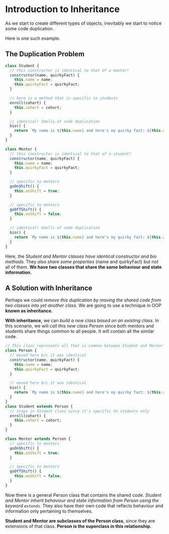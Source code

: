 # Introduction to Inheritance
As we start to create different types of objects, inevitably we start to notice some code duplication.

Here is one such example.

## The Duplication Problem
```javascript
class Student {
  // this constructor is identical to that of a mentor!
  constructor(name, quirkyFact) {
    this.name = name;
    this.quirkyFact = quirkyFact;
  }

  // here is a method that is specific to students
  enroll(cohort) {
    this.cohort = cohort;
  }

  // identical! Smells of code duplication
  bio() {
    return `My name is ${this.name} and here's my quirky fact: ${this.quirkyFact}`;
  }
}

class Mentor {
  // this constructor is identical to that of a student!
  constructor(name, quirkyFact) {
    this.name = name;
    this.quirkyFact = quirkyFact;
  }

  // specific to mentors
  goOnShift() {
    this.onShift = true;
  }

  // specific to mentors
  goOffShift() {
    this.onShift = false;
  }

  // identical! Smells of code duplication
  bio() {
    return `My name is ${this.name} and here's my quirky fact: ${this.quirkyFact}`;
  }
}
```
Here, the *Student and Mentor classes have identical constructor and bio methods.* They *also share some properties* (name and quirkyFact) but not all of them. **We have two classes that share the same behaviour and state information.**

## A Solution with Inheritance
Perhaps we could *remove this duplication by moving the shared code from two classes into yet another class.* We are going to use a technique in OOP **known as inheritance.**

**With inheritance,** we can *build a new class based on an existing class.* In this scenario, we will *call this new class Person* since both mentors and students share things common to all people. It will contain all the similar code.
```javascript
// This class represents all that is common between Student and Mentor
class Person {
  // moved here b/c it was identical
  constructor(name, quirkyFact) {
    this.name = name;
    this.quirkyFact = quirkyFact;
  }

  // moved here b/c it was identical
  bio() {
    return `My name is ${this.name} and here's my quirky fact: ${this.quirkyFact}`;
  }
}
class Student extends Person {
  // stays in Student class since it's specific to students only
  enroll(cohort) {
    this.cohort = cohort;
  }
}

class Mentor extends Person {
  // specific to mentors
  goOnShift() {
    this.onShift = true;
  }

  // specific to mentors
  goOffShift() {
    this.onShift = false;
  }
}
```
Now there is a general Person class that contains the shared code. *Student and Mentor inherit behaviour and state information from Person using the keyword ```extends```.* They also have their own code that reflects behaviour and information only pertaining to themselves.

**Student and Mentor are subclasses of the Person class**, since they are extensions of that class. ****Person is the superclass in this relationship.****

